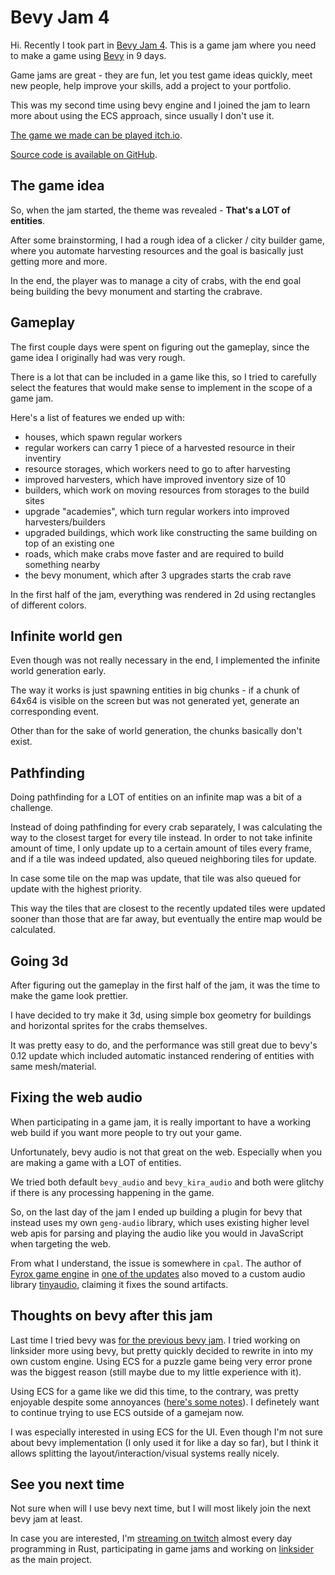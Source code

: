 # Bevy Jam 4

Hi. Recently I took part in [Bevy Jam 4](https://itch.io/jam/bevy-jam-4).
This is a game jam where you need to make a game using [Bevy](https://bevyengine.org) in 9 days.

Game jams are great - they are fun, let you test game ideas quickly, meet new people, help improve your skills, add a project to your portfolio.

This was my second time using bevy engine and I joined the jam to learn more about using the ECS approach, since usually I don't use it.

[The game we made can be played itch.io](https://kuviman.itch.io/ents).

[Source code is available on GitHub](https://github.com/kuviman/ents).

## The game idea

So, when the jam started, the theme was revealed - **That's a LOT of entities**.

After some brainstorming, I had a rough idea of a clicker / city builder game, where you automate harvesting resources and the goal is basically just getting more and more.

In the end, the player was to manage a city of crabs, with the end goal being building the bevy monument and starting the crabrave.

## Gameplay

The first couple days were spent on figuring out the gameplay, since the game idea I originally had was very rough.

There is a lot that can be included in a game like this, so I tried to carefully select the features that would make sense to implement in the scope of a game jam.

Here's a list of features we ended up with:

- houses, which spawn regular workers
- regular workers can carry 1 piece of a harvested resource in their inventiry
- resource storages, which workers need to go to after harvesting
- improved harvesters, which have improved inventory size of 10
- builders, which work on moving resources from storages to the build sites
- upgrade "academies", which turn regular workers into improved harvesters/builders
- upgraded buildings, which work like constructing the same building on top of an existing one
- roads, which make crabs move faster and are required to build something nearby
- the bevy monument, which after 3 upgrades starts the crab rave

In the first half of the jam, everything was rendered in 2d using rectangles of different colors.

## Infinite world gen

Even though was not really necessary in the end, I implemented the infinite world generation early.

The way it works is just spawning entities in big chunks - if a chunk of 64x64 is visible on the screen but was not generated yet, generate an corresponding event.

Other than for the sake of world generation, the chunks basically don't exist.

## Pathfinding

Doing pathfinding for a LOT of entities on an infinite map was a bit of a challenge.

Instead of doing pathfinding for every crab separately, I was calculating the way to the closest target for every tile instead.
In order to not take infinite amount of time, I only update up to a certain amount of tiles every frame,
and if a tile was indeed updated, also queued neighboring tiles for update.

In case some tile on the map was update, that tile was also queued for update with the highest priority.

This way the tiles that are closest to the recently updated tiles were updated sooner than those that are far away, but eventually the entire map would be calculated.

## Going 3d

After figuring out the gameplay in the first half of the jam, it was the time to make the game look prettier.

I have decided to try make it 3d, using simple box geometry for buildings and horizontal sprites for the crabs themselves.

It was pretty easy to do, and the performance was still great due to bevy's 0.12 update which included automatic instanced rendering of entities with same mesh/material.

## Fixing the web audio

When participating in a game jam, it is really important to have a working web build if you want more people to try out your game.

Unfortunately, bevy audio is not that great on the web.
Especially when you are making a game with a LOT of entities.

We tried both default `bevy_audio` and `bevy_kira_audio` and both were glitchy if there is any processing happening in the game.

So, on the last day of the jam I ended up building a plugin for bevy that instead uses my own `geng-audio` library, which uses existing higher level web apis for parsing and playing the audio like you would in JavaScript when targeting the web.

From what I understand, the issue is somewhere in `cpal`. The author of [Fyrox game engine](https://fyrox.rs) in [one of the updates](https://fyrox.rs/blog/post/fyrox-game-engine-0-30/) also moved to a custom audio library [tinyaudio](https://crates.io/crates/tinyaudio), claiming it fixes the sound artifacts.

## Thoughts on bevy after this jam

Last time I tried bevy was [for the previous bevy jam](https://kuviman.itch.io/linksider/devlog/520806/i-tried-bevy-for-the-first-time-for-a-game-jam).
I tried working on linksider more using bevy, but pretty quickly decided to rewrite in into my own custom engine.
Using ECS for a puzzle game being very error prone was the biggest reason (still maybe due to my little experience with it).

Using ECS for a game like we did this time, to the contrary, was pretty enjoyable despite some annoyances ([here's some notes](BEVY_POG.md)). I definetely want to continue trying to use ECS outside of a gamejam now.

I was especially interested in using ECS for the UI. Even though I'm not sure about bevy implementation (I only used it for like a day so far), but I think it allows splitting the layout/interaction/visual systems really nicely.

## See you next time

Not sure when will I use bevy next time, but I will most likely join the next bevy jam at least.

In case you are interested, I'm [streaming on twitch](https://twitch.tv/kuviman) almost every day programming in Rust, participating in game jams and working on [linksider](https://kuviman.itch.io/linksider) as the main project.
